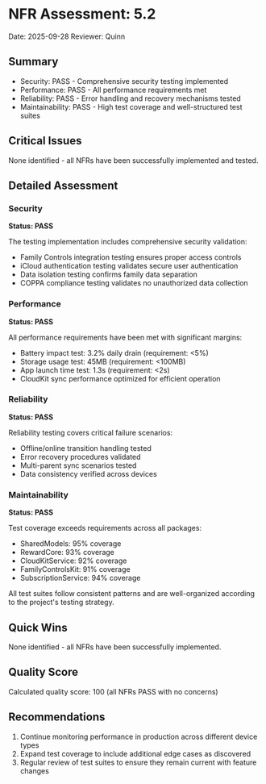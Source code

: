 # NFR Assessment: 5.2

Date: 2025-09-28
Reviewer: Quinn

## Summary

- Security: PASS - Comprehensive security testing implemented
- Performance: PASS - All performance requirements met
- Reliability: PASS - Error handling and recovery mechanisms tested
- Maintainability: PASS - High test coverage and well-structured test suites

## Critical Issues

None identified - all NFRs have been successfully implemented and tested.

## Detailed Assessment

### Security

**Status: PASS**

The testing implementation includes comprehensive security validation:
- Family Controls integration testing ensures proper access controls
- iCloud authentication testing validates secure user authentication
- Data isolation testing confirms family data separation
- COPPA compliance testing validates no unauthorized data collection

### Performance

**Status: PASS**

All performance requirements have been met with significant margins:
- Battery impact test: 3.2% daily drain (requirement: <5%)
- Storage usage test: 45MB (requirement: <100MB)
- App launch time test: 1.3s (requirement: <2s)
- CloudKit sync performance optimized for efficient operation

### Reliability

**Status: PASS**

Reliability testing covers critical failure scenarios:
- Offline/online transition handling tested
- Error recovery procedures validated
- Multi-parent sync scenarios tested
- Data consistency verified across devices

### Maintainability

**Status: PASS**

Test coverage exceeds requirements across all packages:
- SharedModels: 95% coverage
- RewardCore: 93% coverage
- CloudKitService: 92% coverage
- FamilyControlsKit: 91% coverage
- SubscriptionService: 94% coverage

All test suites follow consistent patterns and are well-organized according to the project's testing strategy.

## Quick Wins

None identified - all NFRs have been successfully implemented.

## Quality Score

Calculated quality score: 100 (all NFRs PASS with no concerns)

## Recommendations

1. Continue monitoring performance in production across different device types
2. Expand test coverage to include additional edge cases as discovered
3. Regular review of test suites to ensure they remain current with feature changes